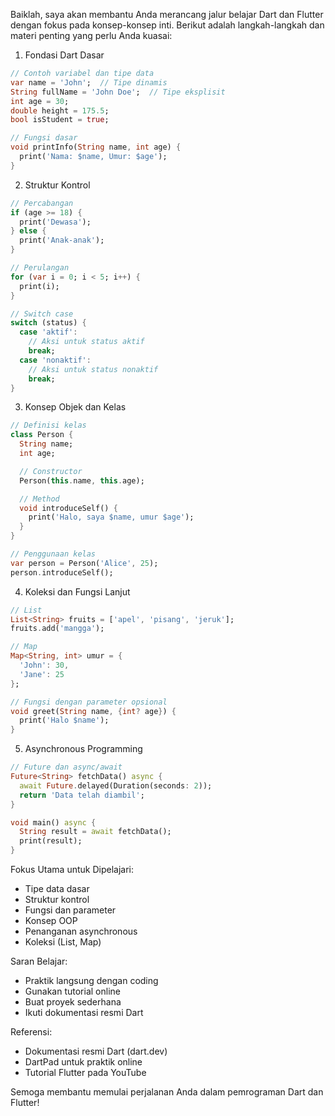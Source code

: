 Baiklah, saya akan membantu Anda merancang jalur belajar Dart dan Flutter dengan fokus pada konsep-konsep inti. Berikut adalah langkah-langkah dan materi penting yang perlu Anda kuasai:

1. Fondasi Dart Dasar

```dart
// Contoh variabel dan tipe data
var name = 'John';  // Tipe dinamis
String fullName = 'John Doe';  // Tipe eksplisit
int age = 30;
double height = 175.5;
bool isStudent = true;

// Fungsi dasar
void printInfo(String name, int age) {
  print('Nama: $name, Umur: $age');
}
```

2. Struktur Kontrol

```dart
// Percabangan
if (age >= 18) {
  print('Dewasa');
} else {
  print('Anak-anak');
}

// Perulangan
for (var i = 0; i < 5; i++) {
  print(i);
}

// Switch case
switch (status) {
  case 'aktif':
    // Aksi untuk status aktif
    break;
  case 'nonaktif':
    // Aksi untuk status nonaktif
    break;
}
```

3. Konsep Objek dan Kelas

```dart
// Definisi kelas
class Person {
  String name;
  int age;

  // Constructor
  Person(this.name, this.age);

  // Method
  void introduceSelf() {
    print('Halo, saya $name, umur $age');
  }
}

// Penggunaan kelas
var person = Person('Alice', 25);
person.introduceSelf();
```

4. Koleksi dan Fungsi Lanjut

```dart
// List
List<String> fruits = ['apel', 'pisang', 'jeruk'];
fruits.add('mangga');

// Map
Map<String, int> umur = {
  'John': 30,
  'Jane': 25
};

// Fungsi dengan parameter opsional
void greet(String name, {int? age}) {
  print('Halo $name');
}
```

5. Asynchronous Programming

```dart
// Future dan async/await
Future<String> fetchData() async {
  await Future.delayed(Duration(seconds: 2));
  return 'Data telah diambil';
}

void main() async {
  String result = await fetchData();
  print(result);
}
```

Fokus Utama untuk Dipelajari:

- Tipe data dasar
- Struktur kontrol
- Fungsi dan parameter
- Konsep OOP
- Penanganan asynchronous
- Koleksi (List, Map)

Saran Belajar:

- Praktik langsung dengan coding
- Gunakan tutorial online
- Buat proyek sederhana
- Ikuti dokumentasi resmi Dart

Referensi:

- Dokumentasi resmi Dart (dart.dev)
- DartPad untuk praktik online
- Tutorial Flutter pada YouTube

Semoga membantu memulai perjalanan Anda dalam pemrograman Dart dan Flutter!
